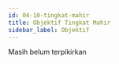 ```yaml
---
id: 04-10-tingkat-mahir
title: Objektif Tingkat Mahir
sidebar_label: Objektif
---
```


Masih belum terpikirkan
